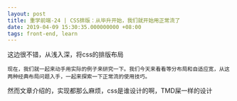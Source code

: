 ```yaml
---
layout: post
title: 重学前端-24 | CSS排版：从毕升开始，我们就开始用正常流了
date: 2019-04-09 15:30:35.000000000 +08:00
tags: front-end, learn
---
```


这边很不错，从浅入深，将css的排版布局

```
现在，我们就一起来动手用实际的例子来研究一下。我们今天来看看等分布局和自适应宽，从这两种经典布局问题入手，一起来探索一下正常流的使用技巧。
```

然而文章介绍的，实现都那么麻烦，css是谁设计的啊，TMD屎一样的设计